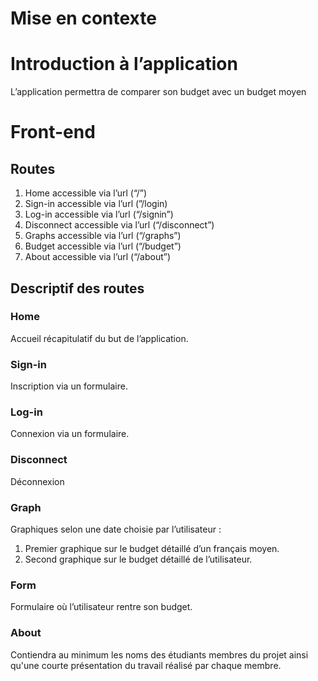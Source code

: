 # Mise en contexte

# Introduction à l’application

L’application permettra de comparer son budget avec un budget moyen

# Front-end

## Routes

1. Home accessible via l’url (“/”)
2. Sign-in accessible via l’url (”/login)
3. Log-in accessible via l’url (“/signin”)
4. Disconnect accessible via l’url (“/disconnect”)
5. Graphs accessible via l’url (“/graphs”)
6. Budget accessible via l’url (“/budget”)
7. About accessible via l’url (“/about”)

## Descriptif des routes

### Home

Accueil récapitulatif du but de l’application.

### Sign-in

Inscription via un formulaire.

### Log-in

Connexion via un formulaire.

### Disconnect

Déconnexion

### Graph

Graphiques selon une date choisie par l’utilisateur :

1. Premier graphique sur le budget détaillé d’un français moyen.
2. Second graphique sur le budget détaillé de l’utilisateur.

### Form

Formulaire où l’utilisateur rentre son budget.

### About

Contiendra au minimum les noms des étudiants membres du projet ainsi qu'une
courte présentation du travail réalisé par chaque membre.
